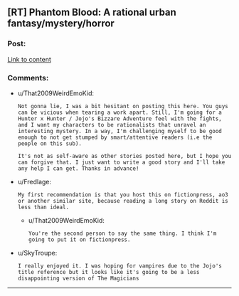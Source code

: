 ## [RT] Phantom Blood: A rational urban fantasy/mystery/horror

### Post:

[Link to content](https://www.reddit.com/r/WeirdEmoKidStories/comments/5880kb/phantom_blood_chapter_1/)

### Comments:

- u/That2009WeirdEmoKid:
  ```
  Not gonna lie, I was a bit hesitant on posting this here. You guys can be vicious when tearing a work apart. Still, I'm going for a Hunter x Hunter / Jojo's Bizzare Adventure feel with the fights, and I want my characters to be rationalists that unravel an interesting mystery. In a way, I'm challenging myself to be good enough to not get stumped by smart/attentive readers (i.e the people on this sub). 

  It's not as self-aware as other stories posted here, but I hope you can forgive that. I just want to write a good story and I'll take any help I can get. Thanks in advance!
  ```

- u/Fredlage:
  ```
  My first recommendation is that you host this on fictionpress, ao3 or another similar site, because reading a long story on Reddit is less than ideal.
  ```

  - u/That2009WeirdEmoKid:
    ```
    You're the second person to say the same thing. I think I'm going to put it on fictionpress.
    ```

- u/SkyTroupe:
  ```
  I really enjoyed it. I was hoping for vampires due to the Jojo's title reference but it looks like it's going to be a less disappointing version of The Magicians
  ```

---

